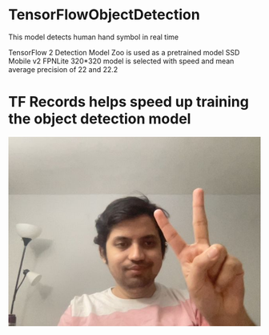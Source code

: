 # TensorFlowObjectDetection
This model detects human hand symbol in real time 

TensorFlow 2 Detection Model Zoo is used as a pretrained model
SSD Mobile v2 FPNLite 320*320 model is selected with speed and mean average precision of 22 and 22.2

# TF Records helps speed up training the object detection model

![Project SnapShot](https://github.com/ShazzAbhishek/TensorFlowObjectDetection/blob/main/ScreenShots/photo1.jpg)



